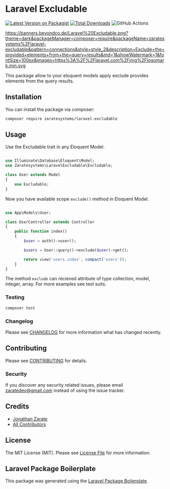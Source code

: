 # Laravel Excludable

[![Latest Version on Packagist](https://img.shields.io/packagist/v/zaratesystems/laravel-excludable.svg?style=flat-square)](https://packagist.org/packages/zaratesystems/laravel-excludable)
[![Total Downloads](https://img.shields.io/packagist/dt/zaratesystems/laravel-excludable.svg?style=flat-square)](https://packagist.org/packages/zaratesystems/laravel-excludable)
![GitHub Actions](https://github.com/zaratesystems/laravel-excludable/actions/workflows/main.yml/badge.svg)

https://banners.beyondco.de/Laravel%20Excludable.png?theme=dark&packageManager=composer+require&packageName=zaratesystems%2Flaravel-excludable&pattern=connections&style=style_2&description=Exclude+the+provided+elements+from+the+query+results&md=1&showWatermark=1&fontSize=100px&images=https%3A%2F%2Flaravel.com%2Fimg%2Flogomark.min.svg

This package allow to your eloquent models apply exclude provides elements from the query results.

## Installation

You can install the package via composer:

```bash
composer require zaratesystems/laravel-excludable
```

## Usage
Use the Excludable trait in any Eloquent Model.

```php

use Illuminate\Database\Eloquent\Model;
use Zaratesystems\LaravelExcludable\Excludable;

class User extends Model
{
    use Excludable;
}
```

Now you have available scope `exclude()` method in Eloquent Model.

```php

use App\Models\User;

class UserController extends Controller
{
    public function index()
    {
        $user = auth()->user();

        $users = User::query()->exclude($user)->get();

        return view('users.index', compact('users'));
    }
}
```

The method `exclude` can recieved attribute of type collection, model, integer, array. For more examples see test suits.

### Testing

```bash
composer test
```

### Changelog

Please see [CHANGELOG](CHANGELOG.md) for more information what has changed recently.

## Contributing

Please see [CONTRIBUTING](CONTRIBUTING.md) for details.

### Security

If you discover any security related issues, please email zaratedev@gmail.com instead of using the issue tracker.

## Credits

-   [Jonathan Zarate](https://github.com/zaratesystems)
-   [All Contributors](../../contributors)

## License

The MIT License (MIT). Please see [License File](LICENSE.md) for more information.

## Laravel Package Boilerplate

This package was generated using the [Laravel Package Boilerplate](https://laravelpackageboilerplate.com).
